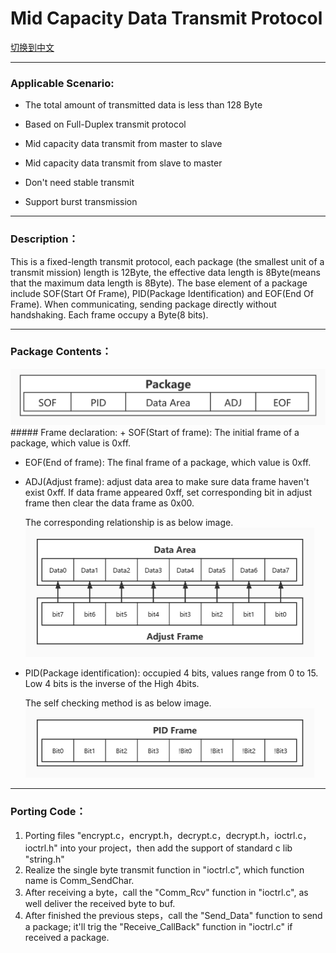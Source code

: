 # Mid Capacity Data Transmit Protocol

[切换到中文](https://github.com/ZhuYanzhen1/CDTP/blob/master/Mid%20Capacity/README_CN.md)

***

### Applicable Scenario:
+ The total amount of transmitted data is less than 128 Byte

+ Based on Full-Duplex transmit protocol

+ Mid capacity data transmit from master to slave

+ Mid capacity data transmit from slave to master

+ Don't need stable transmit

+ Support burst transmission

***
### Description：

This is a fixed-length transmit protocol, each package (the smallest unit of a transmit mission) length is 12Byte, the effective data length is 8Byte(means that the maximum data length is 8Byte). The base element of a package include SOF(Start Of Frame), PID(Package Identification) and EOF(End Of Frame). When communicating, sending package directly without handshaking. Each frame occupy a Byte(8 bits).

***

### Package Contents：

<img src="https://raw.githubusercontent.com/ZhuYanzhen1/CDTP/master/Pic/Package%20Contents.jpg" alt="PID Frame" title="PID Frame"  />
##### Frame declaration:
+ SOF(Start of frame): The initial frame of a package, which value is 0xff.

+ EOF(End of frame): The final frame of a package, which value is 0xff.

+ ADJ(Adjust frame): adjust data area to make sure data frame haven't exist 0xff. If data frame appeared 0xff, set corresponding bit in adjust frame then clear the data frame as 0x00.

  The corresponding relationship is as below image.
  <img src="https://raw.githubusercontent.com/ZhuYanzhen1/CDTP/master/Pic/Adjust%20Frame.jpg" alt="Adjust Frame" title="Adjust Frame" style="zoom: 50%;" />

+ PID(Package identification): occupied 4 bits, values range from 0 to 15. Low 4 bits is the inverse of the High 4bits.

  The self checking method is as below image.
  <img src="https://raw.githubusercontent.com/ZhuYanzhen1/CDTP/master/Pic/PID%20Frame.jpg" alt="PID Frame" title="PID Frame" style="zoom: 50%;" />

***

### Porting Code：

1. Porting files "encrypt.c，encrypt.h，decrypt.c，decrypt.h，ioctrl.c，ioctrl.h" into your project，then add the support of standard c lib "string.h"
2.  Realize the single byte transmit function in "ioctrl.c", which function name is Comm_SendChar.
3. After receiving a byte，call the "Comm_Rcv" function in "ioctrl.c", as well deliver the received byte to buf.
4. After finished the previous steps，call the "Send_Data" function to send a package; it'll trig the "Receive_CallBack" function in "ioctrl.c" if received a package.
